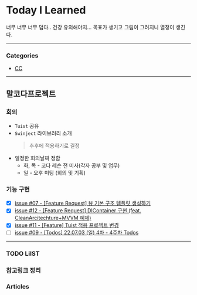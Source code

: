 # Today I Learned
너무 너무 너무 덥다..
건강 유의해야지...
목표가 생기고 그림이 그려지니 열정이 생긴다.


---

### Categories
- [CC](#말코다프로젝트)

---

## 말코다프로젝트
### 회의
* `Tuist` 공유
* `Swinject` 라이브러리 소개
   > 추후에 적용하기로 결정
* 일정한 회의날짜 정함
    * 화, 목 - 코다 레슨 전 미사(각자 공부 및 업무)
    * 일 - 오후 미팅 (회의 및 기획)
### 기능 구현
- [x] [issue #07 - [Feature Request] 뷰 기본 구조 템플릿 생성하기](https://github.com/PSE-Applications/CasualConversation/issues/7)
- [x] [issue #12 - [Feature Request] DIContainer 구현 (feat. CleanArcitechture+MVVM 예제)](https://github.com/PSE-Applications/CasualConversation/issues/12)
- [x] [issue #11 - [Feature] Tuist 적용 프로젝트 변경](https://github.com/PSE-Applications/CasualConversation/pull/11)
- [ ] [issue #09 - [Todos] 22.07.03 (일) 4차 - 4주차 Todos](https://github.com/PSE-Applications/CasualConversation/issues/9)

---

### TODO LiIST

### 참고링크 정리

### Articles

